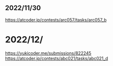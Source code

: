 ## 2022/11/30
https://atcoder.jp/contests/arc057/tasks/arc057_b
# 2022/12/
https://yukicoder.me/submissions/822245
https://atcoder.jp/contests/abc021/tasks/abc021_d